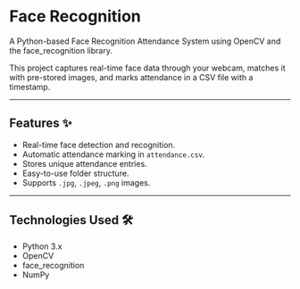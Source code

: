 # Face Recognition

A Python-based Face Recognition Attendance System using OpenCV and the face_recognition library.

This project captures real-time face data through your webcam, matches it with pre-stored images, and marks attendance in a CSV file with a timestamp.

---

## Features ✨

- Real-time face detection and recognition.
- Automatic attendance marking in `attendance.csv`.
- Stores unique attendance entries.
- Easy-to-use folder structure.
- Supports `.jpg`, `.jpeg`, `.png` images.

---

## Technologies Used 🛠️

- Python 3.x
- OpenCV
- face_recognition
- NumPy
